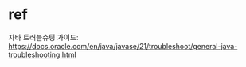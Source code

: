 # ref


자바 트러블슈팅 가이드: https://docs.oracle.com/en/java/javase/21/troubleshoot/general-java-troubleshooting.html
